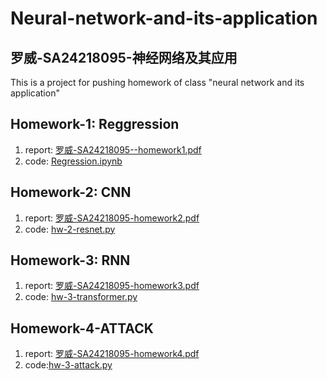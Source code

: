 # Neural-network-and-its-application

## 罗威-SA24218095-神经网络及其应用

This is a project for pushing homework of class "neural network and its application"
## Homework-1: Reggression
1. report: [罗威-SA24218095--homework1.pdf](https://github.com/luowei02/Neural-network-and-its-application/blob/main/HW-1-Regression/hw-1-Regression.ipynb)
2. code: [Regression.ipynb](https://github.com/luowei02/Neural-network-and-its-application/blob/main/HW-1-Regression/hw-1-Regression.ipynb)

## Homework-2: CNN
1. report: [罗威-SA24218095-homework2.pdf](https://github.com/luowei02/Neural-network-and-its-application/blob/main/HW-2-CNN/SA24218095-%E7%BD%97%E5%A8%81-HW2-CNN.pdf)
2. code: [hw-2-resnet.py](https://github.com/luowei02/Neural-network-and-its-application/blob/main/HW-2-CNN/hw-2-resnet.py)

## Homework-3: RNN
1. report: [罗威-SA24218095-homework3.pdf](https://github.com/luowei02/Neural-network-and-its-application/blob/main/HW-3-RNN/%E7%BD%97%E5%A8%81-SA24218095-homework3.pdf)
2. code: [hw-3-transformer.py](https://github.com/luowei02/Neural-network-and-its-application/blob/main/HW-3-RNN/hw-3-transformer.py)

## Homework-4-ATTACK
1. report: [罗威-SA24218095-homework4.pdf](https://github.com/luowei02/Neural-network-and-its-application/blob/main/HW-4-ATTACK/%E7%BD%97%E5%A8%81-SA24218095-homework4.pdf)
2. code:[hw-3-attack.py](https://github.com/luowei02/Neural-network-and-its-application/blob/main/HW-4-ATTACK/hw-4-attack.py)
